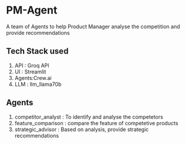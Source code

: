 # PM-Agent
A team of Agents to help Product Manager analyse the competition and provide recommendations

## Tech Stack used
1. API : Groq API
2. UI : Streamlit
3. Agents:Crew.ai
4. LLM : llm_llama70b

## Agents
  1. competitor_analyst : To identify and analyse the competetors
  2. feature_comparison : compare the feature of competetive products
  3. strategic_advisor : Based on analysis, provide strategic recommendations


